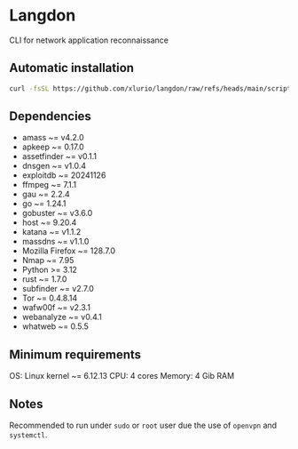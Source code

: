 # Langdon

CLI for network application reconnaissance


## Automatic installation

```bash
curl -fsSL https://github.com/xlurio/langdon/raw/refs/heads/main/scripts/install.sh | bash - PROJECT_DIRECTORY
```


## Dependencies

- amass ~= v4.2.0
- apkeep ~= 0.17.0
- assetfinder ~= v0.1.1
- dnsgen ~= v1.0.4
- exploitdb ~= 20241126
- ffmpeg ~= 7.1.1
- gau ~= 2.2.4
- go ~= 1.24.1
- gobuster ~= v3.6.0
- host ~= 9.20.4
- katana ~= v1.1.2
- massdns ~= v1.1.0
- Mozilla Firefox ~= 128.7.0
- Nmap ~= 7.95
- Python >= 3.12
- rust ~= 1.7.0
- subfinder ~= v2.7.0
- Tor ~= 0.4.8.14
- wafw00f ~= v2.3.1
- webanalyze ~= v0.4.1
- whatweb ~= 0.5.5


## Minimum requirements

OS: Linux kernel ~= 6.12.13
CPU: 4 cores
Memory: 4 Gib RAM


## Notes

Recommended to run under `sudo` or `root` user due the use of `openvpn` and `systemctl`.
